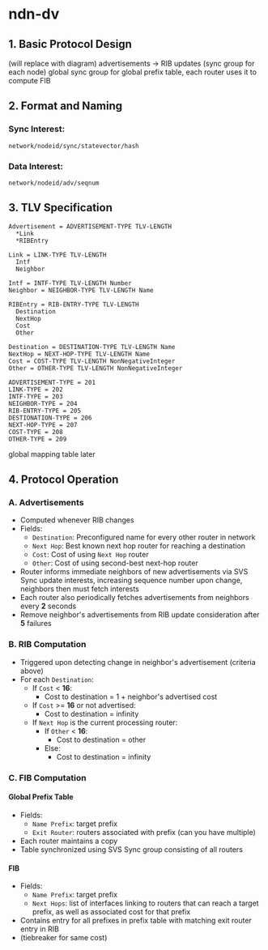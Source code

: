 # ndn-dv

## 1. Basic Protocol Design

(will replace with diagram)
advertisements -> RIB updates (sync group for each node)
global sync group for global prefix table, each router uses it to compute FIB

## 2. Format and Naming

### Sync Interest:

`network/nodeid/sync/statevector/hash`

### Data Interest:

`network/nodeid/adv/seqnum`

## 3. TLV Specification

```
Advertisement = ADVERTISEMENT-TYPE TLV-LENGTH
  *Link
  *RIBEntry

Link = LINK-TYPE TLV-LENGTH
  Intf
  Neighbor

Intf = INTF-TYPE TLV-LENGTH Number
Neighbor = NEIGHBOR-TYPE TLV-LENGTH Name

RIBEntry = RIB-ENTRY-TYPE TLV-LENGTH
  Destination
  NextHop
  Cost
  Other

Destination = DESTINATION-TYPE TLV-LENGTH Name
NextHop = NEXT-HOP-TYPE TLV-LENGTH Name
Cost = COST-TYPE TLV-LENGTH NonNegativeInteger
Other = OTHER-TYPE TLV-LENGTH NonNegativeInteger

ADVERTISEMENT-TYPE = 201
LINK-TYPE = 202
INTF-TYPE = 203
NEIGHBOR-TYPE = 204
RIB-ENTRY-TYPE = 205
DESTIONATION-TYPE = 206
NEXT-HOP-TYPE = 207
COST-TYPE = 208
OTHER-TYPE = 209
```

global mapping table later

## 4. Protocol Operation

### A. Advertisements

- Computed whenever RIB changes
- Fields:
  - `Destination`: Preconfigured name for every other router in network
  - `Next Hop`: Best known next hop router for reaching a destination
  - `Cost`: Cost of using `Next Hop` router
  - `Other`: Cost of using second-best next-hop router
- Router informs immediate neighbors of new advertisements via SVS Sync update interests, increasing sequence number upon change, neighbors then must fetch interests
- Each router also periodically fetches advertisements from neighbors every **2** seconds
- Remove neighbor's advertisements from RIB update consideration after **5** failures

### B. RIB Computation

- Triggered upon detecting change in neighbor's advertisement (criteria above)
- For each `Destination`:
  - If `Cost` < **16**:
    - Cost to destination = 1 + neighbor's advertised cost
  - If `Cost` >= **16** or not advertised:
    - Cost to destination = infinity
  - If `Next Hop` is the current processing router:
    - If `Other` < **16**:
      - Cost to destination = other
    - Else:
      - Cost to destination = infinity

### C. FIB Computation

#### Global Prefix Table

- Fields:
  - `Name Prefix`: target prefix
  - `Exit Router`: routers associated with prefix (can you have multiple)
- Each router maintains a copy
- Table synchronized using SVS Sync group consisting of all routers

#### FIB

- Fields:
  - `Name Prefix`: target prefix
  - `Next Hops`: list of interfaces linking to routers that can reach a target prefix, as well as associated cost for that prefix
- Contains entry for all prefixes in prefix table with matching exit router entry in RIB
- (tiebreaker for same cost)

